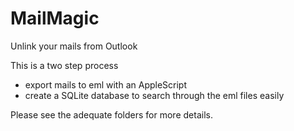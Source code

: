 # MailMagic
Unlink your mails from Outlook

This is a two step process
- export mails to eml with an AppleScript
- create a SQLite database to search through the eml files easily

Please see the adequate folders for more details.
